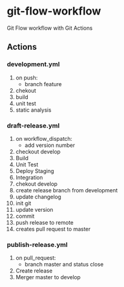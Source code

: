 # git-flow-workflow
Git Flow workflow with Git Actions

## Actions

### development.yml

1. on push:
    * branch feature
2. chekout
3. build
4. unit test
5. static analysis


### draft-release.yml

1. on workflow_dispatch:
    * add version number
2. checkout develop
3. Build
4. Unit Test
5. Deploy Staging
6. Integration
7. chekout develop
8. create release branch from development
9. update changelog
10. init git
11. update version
12. commit
13. push release to remote
14. creates pull request to master


### publish-release.yml

1. on pull_request:
    * branch master and status close
2. Create release
3. Merger master to develop

